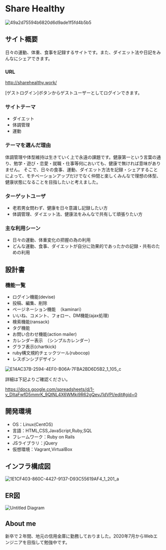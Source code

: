 # Share Healthy

![49a2d75594b6820d6d9ade1f5fd4b5b5](https://user-images.githubusercontent.com/67674103/98493927-08dfae80-227f-11eb-8c3a-a63e2f2d2bc5.gif)




## サイト概要
日々の運動、体重、食事を記録するサイトです。また、ダイエット法や日記をみんなにシェアできます。

### URL
http://sharehealthy.work/

[ゲストログイン]ボタンからゲストユーザーとしてログインできます。

### サイトテーマ
- ダイエット
- 体調管理
- 運動

### テーマを選んだ理由
体調管理や体型維持は生きていく上で永遠の課題です。健康第一という言葉の通り、勉学・遊び・恋愛・就職・仕事等何においても、健康で無ければ意味がありません。
そこで、日々の食事、運動、ダイエット方法を記録・シェアすることによって、モチベーションアップだけでなく仲間と楽しくみんなで理想の体型、健康状態になることを目指したいと考えました。

### ターゲットユーザ
- 老若男女問わず、健康を日々意識し記録したい方
- 体調管理、ダイエット法、健康法をみんなで共有して頑張りたい方

### 主な利用シーン
- 日々の運動、体重変化の把握の為の利用
- どんな運動、食事、ダイエットが自分に効果的であったかの記録・共有のための利用

## 設計書

### 機能一覧
- ログイン機能(devise)
- 投稿、編集、削除　
- ページネーション機能　（kaminari）
- いいね、コメント、フォロー、DM機能(ajax処理)
- 検索機能(ransack)
- タグ機能
- お問い合わせ機能(action mailer)
- カレンダー表示　（シンプルカレンダー）
- グラフ表示(chartkick)
- ruby構文規約チェックツール(rubocop)
- レスポンシブデザイン

![E14AC37B-2594-4EF0-B06A-7FBA2BD6D5B2_1_105_c](https://user-images.githubusercontent.com/67674103/98458678-a4691480-21d6-11eb-8fb0-c39f761e8700.jpeg)

詳細は下記よりご確認ください。


https://docs.google.com/spreadsheets/d/1-v_DltaFwfD5mmrK_9QtNL4X6WMki9R62gQevJ1dVPI/edit#gid=0

## 開発環境
- OS：Linux(CentOS)
- 言語：HTML,CSS,JavaScript,Ruby,SQL
- フレームワーク：Ruby on Rails
- JSライブラリ：jQuery
- 仮想環境：Vagrant,VirtualBox

## インフラ構成図

![1E1CF403-860C-4427-9137-D93C55619AF4_1_201_a](https://user-images.githubusercontent.com/67674103/98463663-1dc92d00-2200-11eb-8dae-21b1b6a31153.jpeg)

## ER図
![Untitled Diagram](https://user-images.githubusercontent.com/67674103/98488977-64a23b80-226f-11eb-95dd-e0e501369cd2.png)


## About me

新卒で２年間、地元の信用金庫に勤務しておりました。2020年7月からWebエンジニアを目指して勉強中です。

